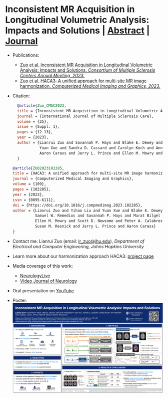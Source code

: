 # Inconsistent MR Acquisition in Longitudinal Volumetric Analysis: Impacts and Solutions | [Abstract](https://cmsc.confex.com/cmsc/2023/meetingapp.cgi/Paper/8967) | [Journal](https://www.sciencedirect.com/science/article/pii/S0895611123001039)

- Publications:
    - [Zuo et al. Inconsistent MR Acquisition in Longitudinal Volumetric Analysis: Impacts and Solutions. *Consortium of Multiple Sclerosis Centers Annual Meeting, 2023.*](https://cmsc.confex.com/cmsc/2023/meetingapp.cgi/Paper/8967)
    - [Zuo et al. HACA3: A unified approach for multi-site MR image harmonization. *Computerized Medical Imaging 
and Graphics, 2023.*](https://www.sciencedirect.com/science/article/pii/S0895611123001039)

- Citation:
    ```bibtex
      @article{Zuo_CMSC2023,
      title = {Inconsistent MR Acquisition in Longitudinal Volumetric Analysis: Impacts and Solutions},
      journal = {International Journal of Multiple Sclerosis Care},
      volume = {25},
      issue = {Suppl. 1},
      pages = {12-13},
      year = {2023},
      author = {Lianrui Zuo and Savannah P. Hays and Blake E. Dewey and Samuel W. Remedios and
                Yuan Xue and Sandra D. Cassard and Carolyn Koch and Ann Fishman and 
                Aaron Carass and Jerry L. Prince and Ellen M. Mowry and Scott D. Newsome}
      }
    ```

    ```bibtex
    @article{ZUO2023102285,
    title = {HACA3: A unified approach for multi-site MR image harmonization},
    journal = {Computerized Medical Imaging and Graphics},
    volume = {109},
    pages = {102285},
    year = {2023},
    issn = {0895-6111},
    doi = {https://doi.org/10.1016/j.compmedimag.2023.102285},
    author = {Lianrui Zuo and Yihao Liu and Yuan Xue and Blake E. Dewey and
              Samuel W. Remedios and Savannah P. Hays and Murat Bilgel and 
              Ellen M. Mowry and Scott D. Newsome and Peter A. Calabresi and 
              Susan M. Resnick and Jerry L. Prince and Aaron Carass}
    }
    ```

- Contact me: Lianrui Zuo (email: [lr_zuo@jhu.edu](mailto:lr_zuo@jhu.edu)), *Department of Electrical and Computer Engineering, Johns Hopkins University*

- Learn more about our harmonization approach HACA3: [project page](https://github.com/lianruizuo/haca3)

- Media coverage of this work:
    - [NeurologyLive](https://www.neurologylive.com/conferences/cmsc)
    - [Video Journal of Neurology](https://vjneurology.com/speaker/lianrui-zuo/)
    
- Oral presentation on [YouTube](https://www.youtube.com/watch?v=TpdB55wxgs4&t=2s)

- Poster: ![poster](actrims_poster.png)





